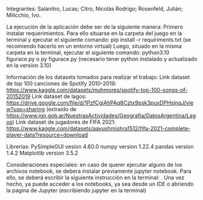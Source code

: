 Integrantes: Salanitro, Lucas; Citro, Nicolás Rodrigo; Rosenfeld, Julián; Milicchio, Ivo.

La ejecución de la aplicación debe ser de la siguiente manera:
Primero instalar requerimientos. Para ello situarse en la carpeta del juego en la terminal y ejecutar el siguiente comando: pip install -r requiriments.txt (se recomiendo hacerlo en un entorno virtual)
Luego, situado en la misma carpeta en la terminal, ejecutar el siguiente comando: python3.10 figurace.py o py figurace.py (necesario tener python instalado y actualizado en la version 3.10)

Información de los datasets tomados para realizar el trabajo:
Link dataset de top 100 canciones de Spotify 2010-2019: https://www.kaggle.com/datasets/muhmores/spotify-top-100-songs-of-20152019
Link dataset de lagos: https://drive.google.com/file/d/1PzfCgiAhPAq8Cztx9psk3puxDPHsjnqJ/view?usp=sharing
(extraído de https://www.ign.gob.ar/NuestrasActividades/Geografia/DatosArgentina/Lagos)
Link dataset de jugadores de FIFA 2021: https://www.kaggle.com/datasets/aayushmishra1512/fifa-2021-complete-player-data?resource=download


Librerias:
PySimpleGUI vesion 4.60.0
numpy version 1.22.4 
pandas version 1.4.2
Matplotlib version 3.5.2


Consideraciones especiales: en caso de querer ejecutar alguno de los archivos notebook, se debera instalar previamente jupyter notebook. Para ello, se deberá escribir la siguiente instrucción en la terminal: <pip install jupyter notebook>. Una vez hecho, ya puede acceder a los notebooks, ya sea desde un IDE o abriendo la pagina de Jupyter (escribiendo jupyter en la terminal)
